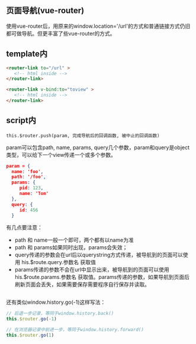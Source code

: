 页面导航(vue-router)
----


使用vue-router后，用原来的window.location='/url'的方式和普通链接方式仍旧都可做导航。但更丰富了些vue-router的方式。

## template内
```html
<router-link to="/url" >
   <!-- html inside -->
</router-link>

<router-link v-bind:to="toview" >
   <!-- html inside -->
</router-link>
```

## script内

```
this.$router.push(param, 完成导航后的回调函数, 被中止的回调函数)
```
param可以包含path, name, params, query几个参数，param和query是object类型，可以给下一个view传递一个或多个参数。

```json
param = {
  name: 'foo',
  path: '/foo',
  params: {
     pid: 123,
     name: 'Tom'
  },
  query: {
     id: 456
  }
```
有几点要注意：

* path 和 name一般一个即可，两个都有以name为准
* path 和 params如果同时出现，params会失效；
* query传递的参数会在url后以querystring方式传递，被导航到的页面可以使用 his.$route.query.参数名 获取值
* params传递的参数不会在url中显示出来，被导航到的页面可以使用 his.$route.params.参数名 获取值。params传递的参数，如果导航到页面后刷新页面会丢失，如果需要保存需要程序自行保存并读取。


```
```

还有类似window.history.go(-1)这样写法：

```javascript
// 后退一步记录，等同于window.history.back()
this.$router.go(-1)

// 在浏览器记录中前进一步，等同于window.history.forward()
this.$router.go(1)

```